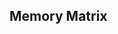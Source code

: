 ## **Memory Matrix**

<!--

arrow right (play next)

Interface:
next btn
level form, decrease level, increase level

Settings:
Difficulty ms 400 600 800

Theme:
default light, dark, cyber

Client Storage:
// localStorage.setItem('settings', JSON.stringify(object));
// localStorage.clear();
// save level
// save theme
// save quad color

alternative field:
random field rotate 90 (3x8 or 8x3)

-->
